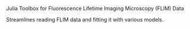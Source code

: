Julia Toolbox for Fluorescence Lifetime Imaging Microscopy (FLIM) Data

Streamlines reading FLIM data and fitting it with various models.
